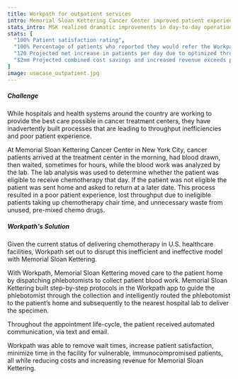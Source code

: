 ```yaml
---
title: Workpath for outpatient services
intro: Memorial Sloan Kettering Cancer Center improved patient experience by implementing at-home phlebotomy appointments.
stats_intro: MSK realized dramatic improvements in day-to-day operations, resulting in better patient experiences and organizational cost savings.
stats: [
  "100% Patient satisfaction rating",
  "100% Percentage of patients who reported they would refer the Workpath model to a friend",
  "120 Projected net increase in patients per day due to optimized throughput.",
  "$2mm Projected combined cost savings and increased revenue exceeds per annum"
]
image: usecase_outpatient.jpg
---
```



##### Challenge

While hospitals and health systems around the country are working to provide the best care possible in cancer treatment centers, they have inadvertently built processes that are leading to throughput inefficiencies and poor patient experience.

At Memorial Sloan Kettering Cancer Center in New York City, cancer patients arrived at the treatment center in the morning, had blood drawn, then waited, sometimes for hours, while the blood work was analyzed by the lab. The lab analysis was used to determine whether the patient was eligible to receive chemotherapy that day. If the patient was not eligible the patient was sent home and asked to return at a later date. This process resulted in a poor patient experience, lost throughput due to ineligible patients taking up chemotherapy chair time, and unnecessary waste from unused, pre-mixed chemo drugs.

##### Workpath's Solution

Given the current status of delivering chemotherapy in U.S. healthcare facilities, Workpath set out to disrupt this inefficient and ineffective model with Memorial Sloan Kettering.

With Workpath, Memorial Sloan Kettering moved care to the patient home by dispatching phlebotomists to collect patient blood work. Memorial Sloan Kettering built step-by-step protocols in the Workpath app to guide the phlebotomist through the collection and intelligently routed the phlebotomist to the patient’s home and subsequently to the nearest hospital lab to deliver the specimen.

Throughout the appointment life-cycle, the patient received automated communication, via text and email.

Workpath was able to remove wait times, increase patient satisfaction, minimize time in the facility for vulnerable, immunocompromised patients, all while reducing costs and increasing revenue for Memorial Sloan Kettering.
